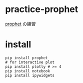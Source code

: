 # practice-prophet
[prophet](https://facebook.github.io/prophet/docs/installation.html) の練習

# install
~~~
pip install prophet
# for interactive plot
pip install plotly # >= 4
pip install notebook
pip install ipywidgets
~~~
